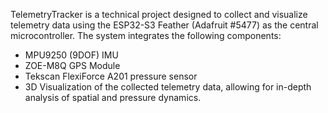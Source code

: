 TelemetryTracker is a technical project designed to collect and visualize telemetry data using the ESP32-S3 Feather (Adafruit #5477) as the central microcontroller. The system integrates the following components:
- MPU9250 (9DOF) IMU
- ZOE-M8Q GPS Module
- Tekscan FlexiForce A201 pressure sensor
- 3D Visualization of the collected telemetry data, allowing for in-depth analysis of spatial and pressure dynamics. 

